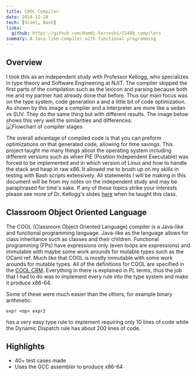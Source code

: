 ```yaml
---
title: COOL Compiler
date: 2024-12-20
tech: [Ocaml, Bash]
links:
  github: https://github.com/Hamdi-korreshi/CS488_compilers
summary: A Java-like compiler with functional programming
---
```


## Overview
I took this as an independent study with Professor Kellogg, who specializes in type theory and Software Engineering at NJIT. The compiler skipped the first parts of the compilation such as the lexicon and parsing because both me and my partner had already done that before. Thus our main focus was on the type system, code generation a and a little bit of code optimization. As shown by this image a compiler and a interpreter are more like a sedan vs SUV. They do the same thing but with different results. The image below shows this very well the similarities and differences: ![Flowchart of compiler stages](/images/Compiler_vs_Interpreter.svg)

The overall advantage of compiled code is that you can preform optimizations on that generated code, allowing for time savings. This project taught me many things about the operating system including different versions such as when PIE (Position Independent Executable) was forced to be implemented and in which version of Linux and how to handle the stack and heap in raw x86. It allowed me to brush up on my skills in testing with Bash scripts extensively. All statements I will be making in this document will be from my notes on the independent study and may be paraphrased for time's sake. If any of these topics strike your interests please see more of Dr. Kellogg's slides [here](https://kelloggm.github.io/martinjkellogg.com/teaching/cs485-sp25/) when he taught this class.

## Classroom Object Oriented Language
The COOL (Classroom Object Oriented Language) compiler is a Java-like and functional programming language. Java-like as the language allows for class inheritance such as classes and their children. Functional programming (FPs) have expressions only (even loops are expressions) and immutable with maybe some work arounds for mutable types such as the OCaml ref. Much like that COOL is mostly immutable with some work arounds for mutable types. All of the definitions for COOL are specified in the [COOL CRM](https://kelloggm.github.io/martinjkellogg.com/teaching/cs485-sp25/crm/onepage/crm-onepage.html). Everything in there is explained in PL terms, thus the job that I had to do was to implement every rule into the type system and make it produce x86-64. 

Some of these were much easier than the others, for example binary arithmetic:
```
expr <op> expr2
```
has a very easy type rule to implement requiring only 10 lines of code while the Dynamic Dispatch rule has about 200 lines of code.

## Highlights
- 40+ test cases made
- Uses the GCC assembler to produce x86-64